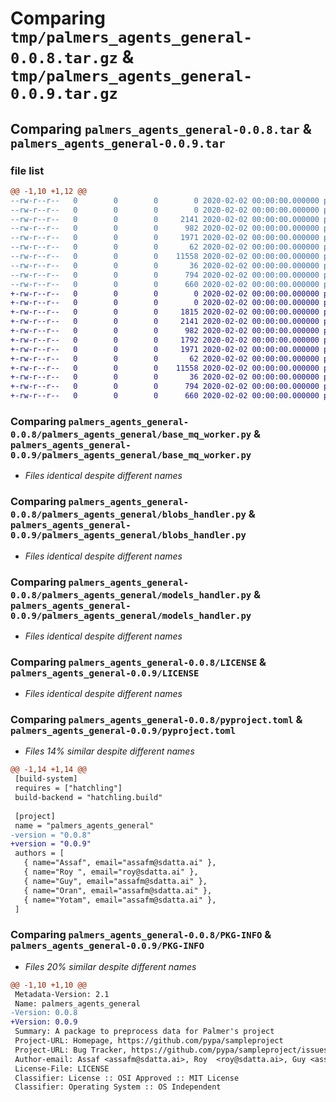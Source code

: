 # Comparing `tmp/palmers_agents_general-0.0.8.tar.gz` & `tmp/palmers_agents_general-0.0.9.tar.gz`

## Comparing `palmers_agents_general-0.0.8.tar` & `palmers_agents_general-0.0.9.tar`

### file list

```diff
@@ -1,10 +1,12 @@
--rw-r--r--   0        0        0        0 2020-02-02 00:00:00.000000 palmers_agents_general-0.0.8/__init__.py
--rw-r--r--   0        0        0        0 2020-02-02 00:00:00.000000 palmers_agents_general-0.0.8/palmers_agents_general/__init__.py
--rw-r--r--   0        0        0     2141 2020-02-02 00:00:00.000000 palmers_agents_general-0.0.8/palmers_agents_general/base_mq_worker.py
--rw-r--r--   0        0        0      982 2020-02-02 00:00:00.000000 palmers_agents_general-0.0.8/palmers_agents_general/blobs_handler.py
--rw-r--r--   0        0        0     1971 2020-02-02 00:00:00.000000 palmers_agents_general-0.0.8/palmers_agents_general/models_handler.py
--rw-r--r--   0        0        0       62 2020-02-02 00:00:00.000000 palmers_agents_general-0.0.8/.gitignore
--rw-r--r--   0        0        0    11558 2020-02-02 00:00:00.000000 palmers_agents_general-0.0.8/LICENSE
--rw-r--r--   0        0        0       36 2020-02-02 00:00:00.000000 palmers_agents_general-0.0.8/README.md
--rw-r--r--   0        0        0      794 2020-02-02 00:00:00.000000 palmers_agents_general-0.0.8/pyproject.toml
--rw-r--r--   0        0        0      660 2020-02-02 00:00:00.000000 palmers_agents_general-0.0.8/PKG-INFO
+-rw-r--r--   0        0        0        0 2020-02-02 00:00:00.000000 palmers_agents_general-0.0.9/__init__.py
+-rw-r--r--   0        0        0        0 2020-02-02 00:00:00.000000 palmers_agents_general-0.0.9/palmers_agents_general/__init__.py
+-rw-r--r--   0        0        0     1815 2020-02-02 00:00:00.000000 palmers_agents_general-0.0.9/palmers_agents_general/base_mq_consumer.py
+-rw-r--r--   0        0        0     2141 2020-02-02 00:00:00.000000 palmers_agents_general-0.0.9/palmers_agents_general/base_mq_worker.py
+-rw-r--r--   0        0        0      982 2020-02-02 00:00:00.000000 palmers_agents_general-0.0.9/palmers_agents_general/blobs_handler.py
+-rw-r--r--   0        0        0     1792 2020-02-02 00:00:00.000000 palmers_agents_general-0.0.9/palmers_agents_general/db_handler.py
+-rw-r--r--   0        0        0     1971 2020-02-02 00:00:00.000000 palmers_agents_general-0.0.9/palmers_agents_general/models_handler.py
+-rw-r--r--   0        0        0       62 2020-02-02 00:00:00.000000 palmers_agents_general-0.0.9/.gitignore
+-rw-r--r--   0        0        0    11558 2020-02-02 00:00:00.000000 palmers_agents_general-0.0.9/LICENSE
+-rw-r--r--   0        0        0       36 2020-02-02 00:00:00.000000 palmers_agents_general-0.0.9/README.md
+-rw-r--r--   0        0        0      794 2020-02-02 00:00:00.000000 palmers_agents_general-0.0.9/pyproject.toml
+-rw-r--r--   0        0        0      660 2020-02-02 00:00:00.000000 palmers_agents_general-0.0.9/PKG-INFO
```

### Comparing `palmers_agents_general-0.0.8/palmers_agents_general/base_mq_worker.py` & `palmers_agents_general-0.0.9/palmers_agents_general/base_mq_worker.py`

 * *Files identical despite different names*

### Comparing `palmers_agents_general-0.0.8/palmers_agents_general/blobs_handler.py` & `palmers_agents_general-0.0.9/palmers_agents_general/blobs_handler.py`

 * *Files identical despite different names*

### Comparing `palmers_agents_general-0.0.8/palmers_agents_general/models_handler.py` & `palmers_agents_general-0.0.9/palmers_agents_general/models_handler.py`

 * *Files identical despite different names*

### Comparing `palmers_agents_general-0.0.8/LICENSE` & `palmers_agents_general-0.0.9/LICENSE`

 * *Files identical despite different names*

### Comparing `palmers_agents_general-0.0.8/pyproject.toml` & `palmers_agents_general-0.0.9/pyproject.toml`

 * *Files 14% similar despite different names*

```diff
@@ -1,14 +1,14 @@
 [build-system]
 requires = ["hatchling"]
 build-backend = "hatchling.build"
 
 [project]
 name = "palmers_agents_general"
-version = "0.0.8"
+version = "0.0.9"
 authors = [
   { name="Assaf", email="assafm@sdatta.ai" },
   { name="Roy ", email="roy@sdatta.ai" },
   { name="Guy", email="assafm@sdatta.ai" },
   { name="Oran", email="assafm@sdatta.ai" },
   { name="Yotam", email="assafm@sdatta.ai" },
 ]
```

### Comparing `palmers_agents_general-0.0.8/PKG-INFO` & `palmers_agents_general-0.0.9/PKG-INFO`

 * *Files 20% similar despite different names*

```diff
@@ -1,10 +1,10 @@
 Metadata-Version: 2.1
 Name: palmers_agents_general
-Version: 0.0.8
+Version: 0.0.9
 Summary: A package to preprocess data for Palmer's project
 Project-URL: Homepage, https://github.com/pypa/sampleproject
 Project-URL: Bug Tracker, https://github.com/pypa/sampleproject/issues
 Author-email: Assaf <assafm@sdatta.ai>, Roy  <roy@sdatta.ai>, Guy <assafm@sdatta.ai>, Oran <assafm@sdatta.ai>, Yotam <assafm@sdatta.ai>
 License-File: LICENSE
 Classifier: License :: OSI Approved :: MIT License
 Classifier: Operating System :: OS Independent
```

